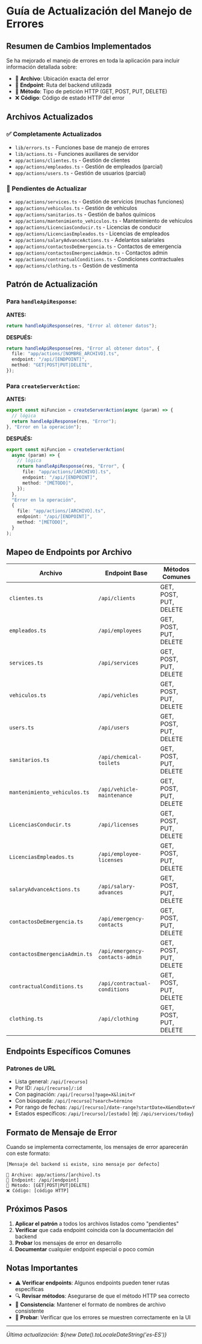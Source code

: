 # Guía de Actualización del Manejo de Errores

## Resumen de Cambios Implementados

Se ha mejorado el manejo de errores en toda la aplicación para incluir información detallada sobre:

- 📁 **Archivo**: Ubicación exacta del error
- 🔗 **Endpoint**: Ruta del backend utilizada
- 📝 **Método**: Tipo de petición HTTP (GET, POST, PUT, DELETE)
- ❌ **Código**: Código de estado HTTP del error

## Archivos Actualizados

### ✅ Completamente Actualizados

- `lib/errors.ts` - Funciones base de manejo de errores
- `lib/actions.ts` - Funciones auxiliares de servidor
- `app/actions/clientes.ts` - Gestión de clientes
- `app/actions/empleados.ts` - Gestión de empleados (parcial)
- `app/actions/users.ts` - Gestión de usuarios (parcial)

### 🔄 Pendientes de Actualizar

- `app/actions/services.ts` - Gestión de servicios (muchas funciones)
- `app/actions/vehiculos.ts` - Gestión de vehículos
- `app/actions/sanitarios.ts` - Gestión de baños químicos
- `app/actions/mantenimiento_vehiculos.ts` - Mantenimiento de vehículos
- `app/actions/LicenciasConducir.ts` - Licencias de conducir
- `app/actions/LicenciasEmpleados.ts` - Licencias de empleados
- `app/actions/salaryAdvanceActions.ts` - Adelantos salariales
- `app/actions/contactosDeEmergencia.ts` - Contactos de emergencia
- `app/actions/contactosEmergenciaAdmin.ts` - Contactos admin
- `app/actions/contractualConditions.ts` - Condiciones contractuales
- `app/actions/clothing.ts` - Gestión de vestimenta

## Patrón de Actualización

### Para `handleApiResponse`:

**ANTES:**

```typescript
return handleApiResponse(res, "Error al obtener datos");
```

**DESPUÉS:**

```typescript
return handleApiResponse(res, "Error al obtener datos", {
  file: "app/actions/[NOMBRE_ARCHIVO].ts",
  endpoint: "/api/[ENDPOINT]",
  method: "GET|POST|PUT|DELETE",
});
```

### Para `createServerAction`:

**ANTES:**

```typescript
export const miFuncion = createServerAction(async (param) => {
  // lógica
  return handleApiResponse(res, "Error");
}, "Error en la operación");
```

**DESPUÉS:**

```typescript
export const miFuncion = createServerAction(
  async (param) => {
    // lógica
    return handleApiResponse(res, "Error", {
      file: "app/actions/[ARCHIVO].ts",
      endpoint: "/api/[ENDPOINT]",
      method: "[MÉTODO]",
    });
  },
  "Error en la operación",
  {
    file: "app/actions/[ARCHIVO].ts",
    endpoint: "/api/[ENDPOINT]",
    method: "[MÉTODO]",
  }
);
```

## Mapeo de Endpoints por Archivo

| Archivo                       | Endpoint Base                   | Métodos Comunes        |
| ----------------------------- | ------------------------------- | ---------------------- |
| `clientes.ts`                 | `/api/clients`                  | GET, POST, PUT, DELETE |
| `empleados.ts`                | `/api/employees`                | GET, POST, PUT, DELETE |
| `services.ts`                 | `/api/services`                 | GET, POST, PUT, DELETE |
| `vehiculos.ts`                | `/api/vehicles`                 | GET, POST, PUT, DELETE |
| `users.ts`                    | `/api/users`                    | GET, POST, PUT, DELETE |
| `sanitarios.ts`               | `/api/chemical-toilets`         | GET, POST, PUT, DELETE |
| `mantenimiento_vehiculos.ts`  | `/api/vehicle-maintenance`      | GET, POST, PUT, DELETE |
| `LicenciasConducir.ts`        | `/api/licenses`                 | GET, POST, PUT, DELETE |
| `LicenciasEmpleados.ts`       | `/api/employee-licenses`        | GET, POST, PUT, DELETE |
| `salaryAdvanceActions.ts`     | `/api/salary-advances`          | GET, POST, PUT, DELETE |
| `contactosDeEmergencia.ts`    | `/api/emergency-contacts`       | GET, POST, PUT, DELETE |
| `contactosEmergenciaAdmin.ts` | `/api/emergency-contacts-admin` | GET, POST, PUT, DELETE |
| `contractualConditions.ts`    | `/api/contractual-conditions`   | GET, POST, PUT, DELETE |
| `clothing.ts`                 | `/api/clothing`                 | GET, POST, PUT, DELETE |

## Endpoints Específicos Comunes

### Patrones de URL

- Lista general: `/api/[recurso]`
- Por ID: `/api/[recurso]/:id`
- Con paginación: `/api/[recurso]?page=X&limit=Y`
- Con búsqueda: `/api/[recurso]?search=término`
- Por rango de fechas: `/api/[recurso]/date-range?startDate=X&endDate=Y`
- Estados específicos: `/api/[recurso]/[estado]` (ej: `/api/services/today`)

## Formato de Mensaje de Error

Cuando se implementa correctamente, los mensajes de error aparecerán con este formato:

```
[Mensaje del backend si existe, sino mensaje por defecto]

📁 Archivo: app/actions/[archivo].ts
🔗 Endpoint: /api/[endpoint]
📝 Método: [GET|POST|PUT|DELETE]
❌ Código: [código HTTP]
```

## Próximos Pasos

1. **Aplicar el patrón** a todos los archivos listados como "pendientes"
2. **Verificar** que cada endpoint coincida con la documentación del backend
3. **Probar** los mensajes de error en desarrollo
4. **Documentar** cualquier endpoint especial o poco común

## Notas Importantes

- ⚠️ **Verificar endpoints**: Algunos endpoints pueden tener rutas específicas
- 🔍 **Revisar métodos**: Asegurarse de que el método HTTP sea correcto
- 📝 **Consistencia**: Mantener el formato de nombres de archivo consistente
- 🧪 **Probar**: Verificar que los errores se muestren correctamente en la UI

---

_Última actualización: ${new Date().toLocaleDateString('es-ES')}_

